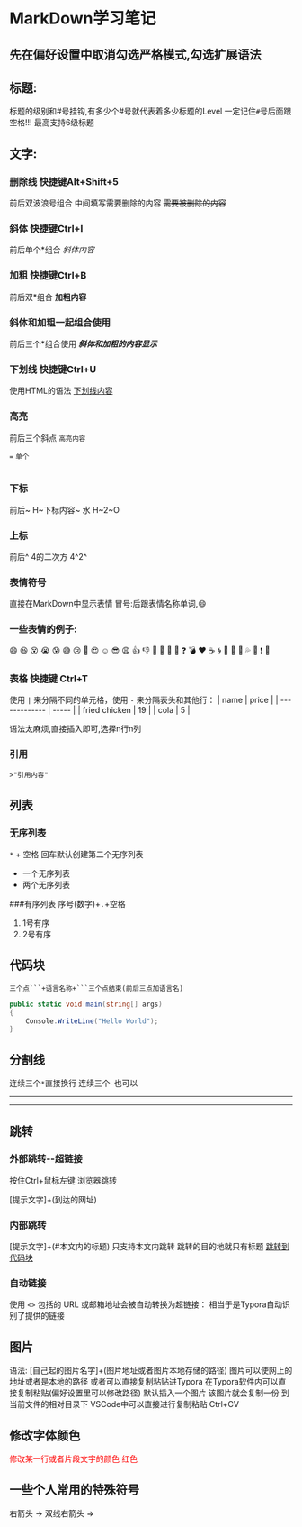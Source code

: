 # MarkDown学习笔记

## 先在偏好设置中取消勾选严格模式,勾选扩展语法

## 标题:
标题的级别和#号挂钩,有多少个#号就代表着多少标题的Level 
一定记住`#`号后面跟空格!!!
最高支持6级标题

## 文字:
### 删除线 快捷键Alt+Shift+5
前后双波浪号组合 中间填写需要删除的内容
~~需要被删除的内容~~

### 斜体 快捷键Ctrl+I
前后单个*组合 
*斜体内容*

### 加粗 快捷键Ctrl+B
前后双*组合 
**加粗内容**

### 斜体和加粗一起组合使用
前后三个*组合使用
***斜体和加粗的内容显示***

### 下划线 快捷键Ctrl+U
使用HTML的语法<u></u>
<u>下划线内容</u>

### 高亮
前后三个斜点
```高亮内容```


`=` `单个`

```框选高亮(这里相当于是框选的描述)
```

### 下标
前后~
H~下标内容~
水 H~2~O 

### 上标
前后^
4的二次方 4^2^

### 表情符号
直接在MarkDown中显示表情
冒号:后跟表情名称单词,:smile:

### 一些表情的例子:
:smile: :laughing: :dizzy_face: :sob: :cold_sweat: :sweat_smile:  :cry: :triumph: :heart_eyes: :relaxed: :sunglasses: :weary: :+1: :-1: :100: :clap: :bell: :gift: :question: :bomb: :heart: :coffee: :cyclone: :bow: :kiss: :pray: :sweat_drops: :hankey: :exclamation: :anger:

### 表格 快捷键 Ctrl+T
使用 `|` 来分隔不同的单元格，使用 `-` 来分隔表头和其他行：
| name          | price |
| ------------- | ----- |
| fried chicken | 19    |
| cola          | 5     |

语法太麻烦,直接插入即可,选择n行n列

### 引用
```
>"引用内容"
```

## 列表
### 无序列表
`*` + 空格
回车默认创建第二个无序列表
* 一个无序列表
* 两个无序列表

###有序列表
序号(数字)+`.`+空格
1. 1号有序
2. 2号有序


## 代码块
`三个点```+语言名称+```三个点结束(前后三点加语言名)`
```C#
public static void main(string[] args)
{
	Console.WriteLine("Hello World");
}
```

## 分割线
连续三个`*`直接换行
连续三个`-`也可以
***
---

## 跳转
### 外部跳转--超链接

按住Ctrl+鼠标左键 浏览器跳转

[提示文字]+(到达的网址)

### 内部跳转 
[提示文字]+(#本文内的标题) 只支持本文内跳转 跳转的目的地就只有标题
[跳转到代码块](#代码块)

### 自动链接
使用 `<>` 包括的 URL 或邮箱地址会被自动转换为超链接：
相当于是Typora自动识别了提供的链接

## 图片
语法: [自己起的图片名字]+(图片地址或者图片本地存储的路径)
图片可以使网上的地址或者是本地的路径 或者可以直接复制粘贴进Typora
在Typora软件内可以直接复制粘贴(偏好设置里可以修改路径)
默认插入一个图片 该图片就会复制一份 到当前文件的相对目录下
VSCode中可以直接进行复制粘贴 Ctrl+CV

## 修改字体颜色
<font color = Red>修改某一行或者片段文字的颜色</font>
<font color=Red>红色</font>

## 一些个人常用的特殊符号
右箭头 &rarr; 双线右箭头 &rArr;

